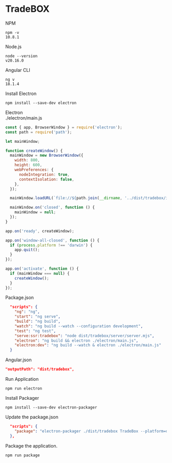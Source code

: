 # TradeBOX  

NPM  
```  
npm -v
10.8.1
```  
  
Node.js  
```
node --version  
v20.16.0  
```  

Angular CLI
```
ng v  
18.1.4
```

Install Electron  
```  
npm install --save-dev electron
```  
  
Electron  
./electron/main.js  
```js  
const { app, BrowserWindow } = require('electron');
const path = require('path');

let mainWindow;

function createWindow() {
  mainWindow = new BrowserWindow({
    width: 800,
    height: 600,
    webPreferences: {
      nodeIntegration: true,
      contextIsolation: false,
    },
  });

  mainWindow.loadURL(`file://${path.join(__dirname, '../dist/tradebox/index.html')}`);

  mainWindow.on('closed', function () {
    mainWindow = null;
  });
}

app.on('ready', createWindow);

app.on('window-all-closed', function () {
  if (process.platform !== 'darwin') {
    app.quit();
  }
});

app.on('activate', function () {
  if (mainWindow === null) {
    createWindow();
  }
});


```   

Package.json  
```json
  "scripts": {
    "ng": "ng",
    "start": "ng serve",
    "build": "ng build",
    "watch": "ng build --watch --configuration development",
    "test": "ng test",
    "serve:ssr:tradebox": "node dist/tradebox/server/server.mjs",
    "electron": "ng build && electron ./electron/main.js",
    "electron:dev": "ng build --watch & electron ./electron/main.js"
  }
```  

Angular.json  
```json  
"outputPath": "dist/tradebox",
```  

Run Application  
```
npm run electron  
```  
  
Install Packager  
```
npm install --save-dev electron-packager  
```  
  
Update the package.json  
```json  
  "scripts": {
    "package": "electron-packager ./dist/tradebox TradeBox --platform=darwin --arch=universal"
  },
```  

Package the application.
```
npm run package  
```  
